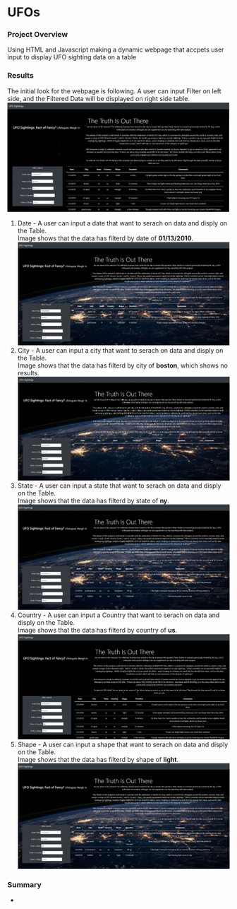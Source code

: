 # UFOs
### Project Overview
Using HTML and Javascript making a dynamic webpage that accpets user input to display UFO sighting data on a table

### Results
The initial look for the webpage is following. A user can input Filter on left side, and the Filtered Data will be displayed on right side table.\
![Initial Webpage Image](https://github.com/jamesmoonusa/UFOs/blob/main/images/initial_look.PNG)

1. Date - A user can input a date that want to serach on data and disply on the Table.\
Image shows that the data has filterd by date of **01/13/2010**.\
![Date Filtered](https://github.com/jamesmoonusa/UFOs/blob/main/images/date_filtered.PNG)
2. City - A user can input a city that want to serach on data and disply on the Table.\
Image shows that the data has filterd by city of **boston**, which shows no results.\
![City Filtered](https://github.com/jamesmoonusa/UFOs/blob/main/images/city_filtered.PNG)
3. State - A user can input a state that want to serach on data and disply on the Table.\
Image shows that the data has filterd by state of **ny**.\
![State Filtered](https://github.com/jamesmoonusa/UFOs/blob/main/images/state_filtered.PNG)
4. Country - A user can input a Country that want to serach on data and disply on the Table.\
Image shows that the data has filterd by country of **us**.\
![Country Filtered](https://github.com/jamesmoonusa/UFOs/blob/main/images/country_filtered.PNG)
5. Shape - A user can input a shape that want to serach on data and disply on the Table.\
Image shows that the data has filterd by shape of **light**.\
![Shape Filtered](https://github.com/jamesmoonusa/UFOs/blob/main/images/state_filtered.PNG)

### Summary
- 
